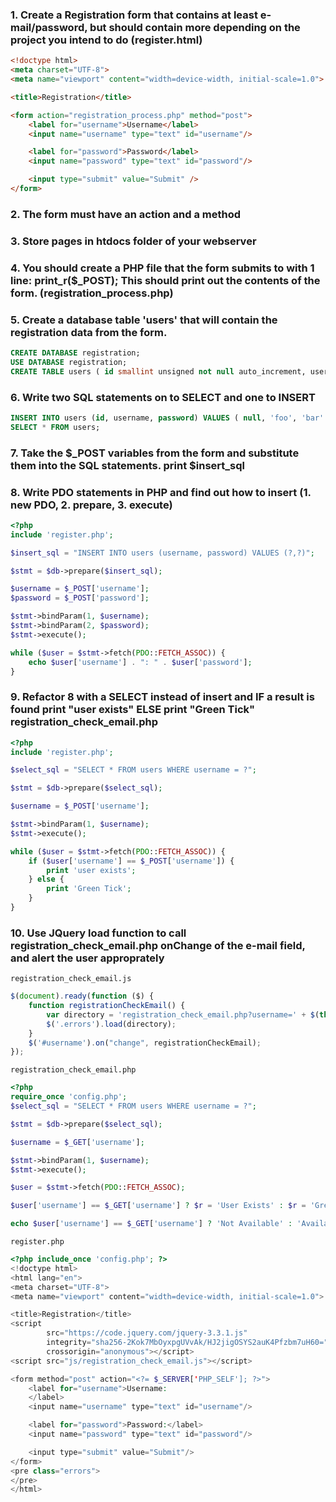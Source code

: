 ### 1. Create a Registration form that contains at least e-mail/password, but should contain more depending on the project you intend to do (register.html)

```html
<!doctype html>
<meta charset="UTF-8">
<meta name="viewport" content="width=device-width, initial-scale=1.0">

<title>Registration</title>

<form action="registration_process.php" method="post">
    <label for="username">Username</label>
    <input name="username" type="text" id="username"/>

    <label for="password">Password</label>
    <input name="password" type="text" id="password"/>

    <input type="submit" value="Submit" />
</form>
```

### 2. The form must have an action and a method

### 3. Store pages in htdocs folder of your webserver

### 4. You should create a PHP file that the form submits to with 1 line: print_r($_POST); This should print out the contents of the form. (registration_process.php)

### 5. Create a database table 'users' that will contain the registration data from the form.

```sql
CREATE DATABASE registration;
USE DATABASE registration;
CREATE TABLE users ( id smallint unsigned not null auto_increment, username varchar(20) not null unique, password varchar(20) not null, primary key (id) );
```

### 6. Write two SQL statements on to SELECT and one to INSERT

```sql
INSERT INTO users (id, username, password) VALUES ( null, 'foo', 'bar' );
SELECT * FROM users;
```

### 7. Take the $_POST variables from the form and substitute them into the SQL statements. print $insert_sql

### 8. Write PDO statements in PHP and find out how to insert (1. new PDO, 2. prepare, 3. execute)
```php
<?php
include 'register.php';

$insert_sql = "INSERT INTO users (username, password) VALUES (?,?)";

$stmt = $db->prepare($insert_sql);

$username = $_POST['username'];
$password = $_POST['password'];

$stmt->bindParam(1, $username);
$stmt->bindParam(2, $password);
$stmt->execute();

while ($user = $stmt->fetch(PDO::FETCH_ASSOC)) {
    echo $user['username'] . ": " . $user['password'];
}
```

### 9. Refactor 8 with a SELECT instead of insert and IF a result is found print "user exists" ELSE print "Green Tick" registration_check_email.php

```php
<?php
include 'register.php';

$select_sql = "SELECT * FROM users WHERE username = ?";

$stmt = $db->prepare($select_sql);

$username = $_POST['username'];

$stmt->bindParam(1, $username);
$stmt->execute();

while ($user = $stmt->fetch(PDO::FETCH_ASSOC)) {
    if ($user['username'] == $_POST['username']) {
        print 'user exists';
    } else {
        print 'Green Tick';
    }
}

```

### 10. Use JQuery load function to call registration_check_email.php onChange of the e-mail field, and alert the user approprately

`registration_check_email.js`
```javascript
$(document).ready(function ($) {
    function registrationCheckEmail() {
        var directory = 'registration_check_email.php?username=' + $(this).val();
        $('.errors').load(directory);
    }
    $('#username').on("change", registrationCheckEmail);
});
```
`registration_check_email.php`
```php
<?php
require_once 'config.php';
$select_sql = "SELECT * FROM users WHERE username = ?";

$stmt = $db->prepare($select_sql);

$username = $_GET['username'];

$stmt->bindParam(1, $username);
$stmt->execute();

$user = $stmt->fetch(PDO::FETCH_ASSOC);

$user['username'] == $_GET['username'] ? $r = 'User Exists' : $r = 'Green Tick';

echo $user['username'] == $_GET['username'] ? 'Not Available' : 'Available';
```
`register.php`
```php
<?php include_once 'config.php'; ?>
<!doctype html>
<html lang="en">
<meta charset="UTF-8">
<meta name="viewport" content="width=device-width, initial-scale=1.0">

<title>Registration</title>
<script
        src="https://code.jquery.com/jquery-3.3.1.js"
        integrity="sha256-2Kok7MbOyxpgUVvAk/HJ2jigOSYS2auK4Pfzbm7uH60="
        crossorigin="anonymous"></script>
<script src="js/registration_check_email.js"></script>

<form method="post" action="<?= $_SERVER['PHP_SELF']; ?>">
    <label for="username">Username:
    </label>
    <input name="username" type="text" id="username"/>

    <label for="password">Password:</label>
    <input name="password" type="text" id="password"/>

    <input type="submit" value="Submit"/>
</form>
<pre class="errors">
</pre>
</html>
```